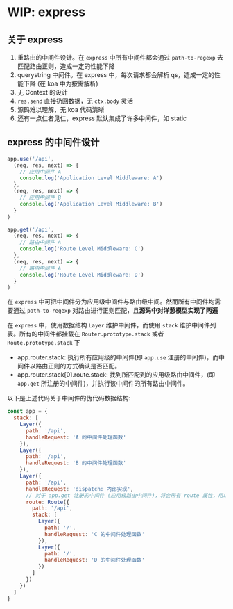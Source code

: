 # WIP: express

## 关于 express 

1. 重路由的中间件设计。在 `express` 中所有中间件都会通过 `path-to-regexp` 去匹配路由正则，造成一定的性能下降
1. querystring 中间件。在 express 中，每次请求都会解析 qs，造成一定的性能下降 (在 koa 中为按需解析)
1. 无 Context 的设计
1. `res.send` 直接扔回数据，无 `ctx.body` 灵活
1. 源码难以理解，无 koa 代码清晰
1. 还有一点仁者见仁，express 默认集成了许多中间件，如 static


## express 的中间件设计

``` js
app.use('/api',
  (req, res, next) => {
    // 应用中间件 A
    console.log('Application Level Middleware: A')
  },
  (req, res, next) => {
    // 应用中间件 B
    console.log('Application Level Middleware: B')
  }
)

app.get('/api',
  (req, res, next) => {
    // 路由中间件 A
    console.log('Route Level Middleware: C')
  },
  (req, res, next) => {
    // 路由中间件 A
    console.log('Route Level Middleware: D')
  }
)
```

在 `express` 中可把中间件分为应用级中间件与路由级中间。然而所有中间件均需要通过 `path-to-regexp` 对路由进行正则匹配，且**源码中对洋葱模型实现了两遍**

在 `express` 中，使用数据结构 `Layer` 维护中间件，而使用 `stack` 维护中间件列表。所有的中间件都挂载在 `Router.prototype.stack` 或者 `Route.prototype.stack` 下

+ app.router.stack: 执行所有应用级的中间件(即 `app.use` 注册的中间件)，而中间件以路由正则的方式确认是否匹配。
+ app.router.stack[0].route.stack: 找到所匹配到的应用级路由中间件，(即 `app.get` 所注册的中间件)，并执行该中间件的所有路由中间件。

以下是上述代码关于中间件的伪代码数据结构:

``` js
const app = {
  stack: [
    Layer({
      path: '/api',
      handleRequest: 'A 的中间件处理函数'
    }),
    Layer({
      path: '/api',
      handleRequest: 'B 的中间件处理函数'
    }),
    Layer({
      path: '/api',
      handleRequest: 'dispatch: 内部实现',
      // 对于 app.get 注册的中间件 (应用级路由中间件)，将会带有 route 属性，用以存储该中间件的所有路由级别中间件
      route: Route({
        path: '/api',
        stack: [
          Layer({
            path: '/',
            handleRequest: 'C 的中间件处理函数'
          }),
          Layer({
            path: '/',
            handleRequest: 'D 的中间件处理函数'
          })
        ]
      })
    })
  ]
}
```